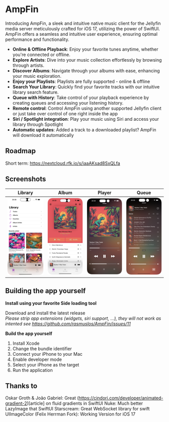 # AmpFin
Introducing AmpFin, a sleek and intuitive native music client for the Jellyfin media server meticulously crafted for iOS 17, utilizing the power of SwiftUI. AmpFin offers a seamless and intuitive user experience, ensuring optimal performance and functionality.

- **Online & Offline Playback**: Enjoy your favorite tunes anytime, whether you're connected or offline.
- **Explore Artists**: Dive into your music collection effortlessly by browsing through artists.
- **Discover Albums**: Navigate through your albums with ease, enhancing your music exploration.
- **Enjoy your Playlists**: Playlists are fully supported - online & offline
- **Search Your Library**: Quickly find your favorite tracks with our intuitive library search feature.
- **Queue with History**: Take control of your playback experience by creating queues and accessing your listening history.
- **Remote control**: Control AmpFin using another supported Jellyfin client or just take over control of one right inside the app
- **Siri / Spotlight integration**: Play your music using Siri and access your library through Spotlight
- **Automatic updates**: Added a track to a downloaded playlist? AmpFin will download it automatically

## Roadmap

Short term: https://nextcloud.rfk.io/s/iaaAKsad8SxQLfa

## Screenshots

| Library | Album | Player | Queue |
| ------------- | ------------- | ------------- | ------------- |
| <img src="/Screenshots/Library.png?raw=true" alt="Library" width="200"/> | <img src="/Screenshots/Album.png?raw=true" alt="Album" width="200"/> | <img src="/Screenshots/Player.png?raw=true" alt="Player" width="200"/>  | <img src="/Screenshots/Queue.png?raw=true" alt="Queue" width="200"/> 

## Building the app yourself

**Install using your favorite Side loading tool**

Download and install the latest release \
*Please strip app extensions (widgets, siri support, ...), they will not work as intented see https://github.com/rasmuslos/AmpFin/issues/11*

**Build the app yourself**

1. Install Xcode
2. Change the bundle identifier
3. Connect your iPhone to your Mac
4. Enable developer mode
5. Select your iPhone as the target
6. Run the application

## Thanks to

Oskar Groth & João Gabriel: Great (https://cindori.com/developer/animated-gradient-2)[article] on fluid gradients in SwiftUI
Nuke: Much better LazyImage that SwiftUI
Starscream: Great WebSocket library for swift
UIImageColor (Felix Herrman Fork): Working Version for iOS 17 
